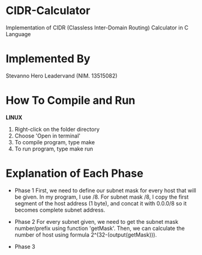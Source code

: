 # CIDR-Calculator

Implementation of CIDR (Classless Inter-Domain Routing) Calculator
in C Language

# Implemented By
Stevanno Hero Leadervand (NIM. 13515082)

# How To Compile and Run

__LINUX__
1. Right-click on the folder directory
2. Choose 'Open in terminal'
3. To compile program, type make
4. To run program, type make run

# Explanation of Each Phase

- Phase 1
First, we need to define our subnet mask for every host that will be given. In my program, I use /8. For subnet mask /8, I copy the first segment of the host address (1 byte), and concat it with 0.0.0/8 so it becomes complete subnet address.

- Phase 2
For every subnet given, we need to get the subnet mask number/prefix using function 'getMask'. Then, we can calculate the number of host using formula 2^(32-(output(getMask))).

- Phase 3